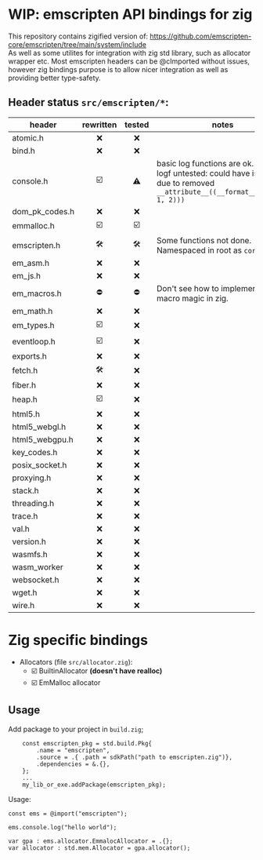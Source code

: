 # WIP: emscripten API bindings for zig  

This repository contains zigified version of: https://github.com/emscripten-core/emscripten/tree/main/system/include  
As well as some utilites for integration with zig std library, such as allocator wrapper etc.
Most emscripten headers can be @cImported without issues, however zig bindings  purpose is to allow nicer integration as well as providing better type-safety.

## Header status  `src/emscripten/*`:

| header            | rewritten  | tested | notes                    |
|-------------------|:----------:|:------:|----------------------------|
|atomic.h           | ❌    | ❌ |                                  |
|bind.h             | ❌    | ❌ |                                  |
|console.h          | ☑️    | ⚠️ | basic log functions are ok. variadic logf untested: could have issues due to removed `__attribute__((__format__(printf, 1, 2)))` |
|dom_pk_codes.h     | ❌    | ❌ |                                  |
|emmalloc.h         | ☑️    | ☑️ |                                  |
|emscripten.h       | 🛠️    | 🛠️   | Some functions not done. Namespaced in root as `core`.         |
|em_asm.h           | ❌    | ❌ |                                  |
|em_js.h            | ❌    | ❌ |                                  |
|em_macros.h        | ⛔    | ⛔ | Don't see how to implement c macro magic in zig.                                    |
|em_math.h          | ❌    | ❌ |                                  |
|em_types.h         | ☑️    | ❌ |                                  |
|eventloop.h        | ☑️    | ❌ |                                  |
|exports.h          | ❌    | ❌ |                                  |
|fetch.h            | 🛠️    | ❌ |                                  |
|fiber.h            | ❌    | ❌ |                                  |
|heap.h             | ☑️    | ❌ |                                  |
|html5.h            | ❌    | ❌ |                                  |
|html5_webgl.h      | ❌    | ❌ |                                  |
|html5_webgpu.h     | ❌    | ❌ |                                  |
|key_codes.h        | ❌    | ❌ |                                  |
|posix_socket.h     | ❌    | ❌ |                                  |
|proxying.h         | ❌    | ❌ |                                  |
|stack.h            | ❌    | ❌ |                                  |
|threading.h        | ❌    | ❌ |                                  |
|trace.h            | ❌    | ❌ |                                  |
|val.h              | ❌    | ❌ |                                  |
|version.h          | ❌    | ❌ |                                  |
|wasmfs.h           | ❌    | ❌ |                                  |
|wasm_worker        | ❌    | ❌ |                                  |
|websocket.h        | ❌    | ❌ |                                  |
|wget.h             | ❌    | ❌ |                                  |
|wire.h             | ❌    | ❌ |                                  |

# Zig specific bindings

* Allocators (file `src/allocator.zig`):
    * ☑️ BuiltinAllocator **(doesn't have realloc)**
    * ☑️ EmMalloc allocator

## Usage

Add package to your project in `build.zig`;

```zig
    const emscripten_pkg = std.build.Pkg{
        .name = "emscripten",
        .source = .{ .path = sdkPath("path to emscripten.zig")},
        .dependencies = &.{},
    };
    ...
    my_lib_or_exe.addPackage(emscripten_pkg);
```

Usage:

```zig
const ems = @import("emscripten");

ems.console.log("hello world");

var gpa : ems.allocator.EmmalocAllocator = .{};
var allocator : std.mem.Allocator = gpa.allocator();
```
